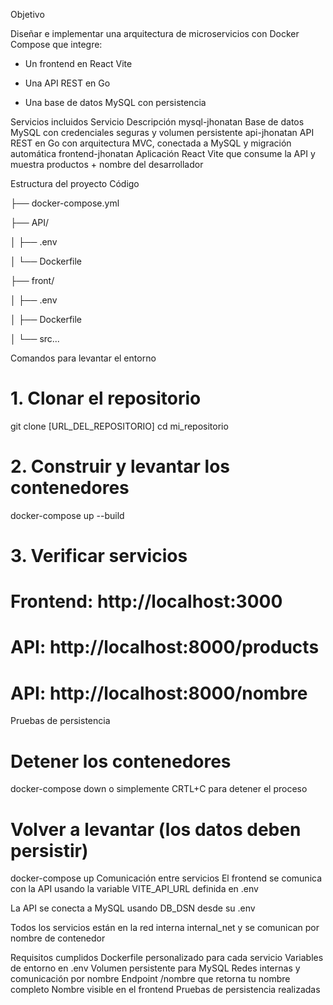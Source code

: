 Objetivo

Diseñar e implementar una arquitectura de microservicios con Docker Compose que integre:

 - Un frontend en React Vite

 - Una API REST en Go

 - Una base de datos MySQL con persistencia

Servicios incluidos
Servicio	Descripción
mysql-jhonatan	Base de datos MySQL con credenciales seguras y volumen persistente
api-jhonatan	API REST en Go con arquitectura MVC, conectada a MySQL y migración automática
frontend-jhonatan	Aplicación React Vite que consume la API y muestra productos + nombre del desarrollador

Estructura del proyecto
Código

├── docker-compose.yml 

├── API/

│   ├── .env

│   └── Dockerfile

├── front/

│   ├── .env

│   ├── Dockerfile

│   └── src...

Comandos para levantar el entorno

# 1. Clonar el repositorio
git clone [URL_DEL_REPOSITORIO]
cd mi_repositorio

# 2. Construir y levantar los contenedores
docker-compose up --build

# 3. Verificar servicios
# Frontend: http://localhost:3000
# API: http://localhost:8000/products
# API: http://localhost:8000/nombre

Pruebas de persistencia

# Detener los contenedores
docker-compose down o simplemente CRTL+C para detener el proceso

# Volver a levantar (los datos deben persistir)
docker-compose up
Comunicación entre servicios
El frontend se comunica con la API usando la variable VITE_API_URL definida en .env

La API se conecta a MySQL usando DB_DSN desde su .env

Todos los servicios están en la red interna internal_net y se comunican por nombre de contenedor

Requisitos cumplidos
Dockerfile personalizado para cada servicio 
Variables de entorno en .env 
Volumen persistente para MySQL 
Redes internas y comunicación por nombre 
Endpoint /nombre que retorna tu nombre completo 
Nombre visible en el frontend 
Pruebas de persistencia realizadas
